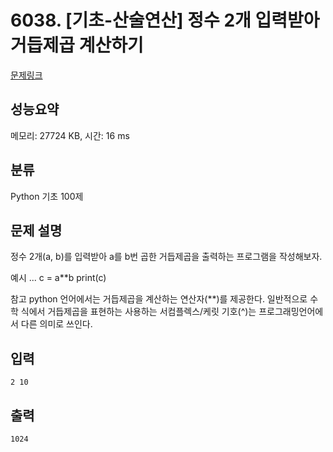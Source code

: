 # 6038. [기초-산술연산] 정수 2개 입력받아 거듭제곱 계산하기

[문제링크](https://codeup.kr/problem.php?id=6038)

## 성능요약

메모리: 27724 KB, 시간: 16 ms

## 분류

Python 기초 100제

## 문제 설명

정수 2개(a, b)를 입력받아
a를 b번 곱한 거듭제곱을 출력하는 프로그램을 작성해보자.

예시
...
c = a**b
print(c)

참고
python 언어에서는 거듭제곱을 계산하는 연산자(**)를 제공한다.
일반적으로 수학 식에서 거듭제곱을 표현하는 사용하는 서컴플렉스/케릿 기호(^)는 프로그래밍언어에서 다른 의미로 쓰인다.

## 입력

```
2 10
```

## 출력

```
1024
```